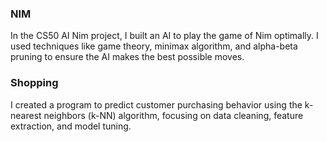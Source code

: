 ### NIM
In the CS50 AI Nim project, I built an AI to play the game of Nim optimally. I used techniques like game theory, minimax algorithm, and alpha-beta pruning to ensure the AI makes the best possible moves.

### Shopping
I created a program to predict customer purchasing behavior using the k-nearest neighbors (k-NN) algorithm, focusing on data cleaning, feature extraction, and model tuning.
